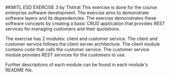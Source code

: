 #KMITL ESD EXERCISE 3 by Thitirat
This exercise is done for the course enterprise software development. The
 exercise aims to demonstrate software layers and its
  dependencies. The exercise demonstrates these software concepts by creating
   a basic CRUD application that provides REST services for managing
    customers and their quotations.
    
  The exercise has 2 modules: client and customer service. The client and
   customer service follows the client server architecture. The client module
    contains code that calls the customer service. The customer service
     module provides REST services for the customers to use.
     
Further descriptions of each module can be found in each module's README file.